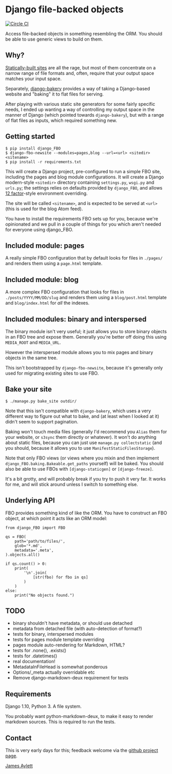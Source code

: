 # Django file-backed objects

[![Circle CI](https://circleci.com/gh/jaylett/django-filebacked-objects.svg?style=svg)](https://circleci.com/gh/jaylett/django-filebacked-objects)

Access file-backed objects in something resembling the ORM. You should
be able to use generic views to build on them.

## Why?

[Statically-built sites](https://www.staticgen.com/) are all the rage,
but most of them concentrate on a narrow range of file formats and,
often, require that your output space matches your input space.

Separately,
[django-bakery](https://django-bakery.readthedocs.org/en/latest/)
provides a way of taking a Django-based website and "baking" it to
flat files for serving.

After playing with various static site generators for some fairly
specific needs, I ended up wanting a way of controlling my output
space in the manner of Django (which pointed towards `django-bakery`),
but with a range of flat files as inputs, which required something
new.

## Getting started

```
$ pip install django_FBO
$ django-fbo-newsite --modules=pages,blog --url=<url> <sitedir> <sitename>
$ pip install -r requirements.txt
```

This will create a Django project, pre-configured to run a simple FBO
site, including the pages and blog module configurations. It will
create a Django modern-style `<sitedir>` directory containing
`settings.py`, `wsgi.py` and `urls.py`; the settings relies on
defaults provided by `django_FBO`, and allows [12 factor]-style
environment overriding.

The site will be called `<sitename>`, and is expected to be served at
`<url>` (this is used for the blog Atom feed).

You have to install the requirements FBO sets up for you, because
we're opinionated and we pull in a couple of things for you which
aren't needed for everyone using django_FBO.

[12 factor]: http://12factor.net/

## Included module: pages

A really simple FBO configuration that by default looks for files
in `./pages/` and renders them using a `page.html` template.

## Included module: blog

A more complex FBO configuration that looks for files in
`./posts/YYYY/MM/DD/slug` and renders them using a `blog/post.html`
template and `blog/index.html` for _all_ the indexes.

## Included modules: binary and interspersed

The binary module isn't very useful; it just allows you to store
binary objects in an FBO tree and expose them. Generally you're
better off doing this using `MEDIA_ROOT` and `MEDIA_URL`.

However the interspersed module allows you to mix pages and binary
objects in the same tree.

This isn't bootstrapped by `django-fbo-newsite`, because it's
generally only used for migrating existing sites to use FBO.

## Bake your site

```
$ ./manage.py bake_site outdir/
```

Note that this isn't compatible with `django-bakery`, which uses a
very different way to figure out what to bake, and (at least when I
looked at it) didn't seem to support pagination.

Baking won't touch media files (generally I'd recommend you `Alias`
them for your website, or `s3sync` them directly or whatever). It
won't do anything about static files, because you can just use
`manage.py collectstatic` (and you should, because it allows you to
use `ManifestStaticFilesStorage`).

Note that only FBO views (or views where you mixin and then implement
`django_FBO.baking.Bakeable.get_paths` yourself) will be baked. You
should also be able to use FBOs with `[django-staticgen]` or
`[django-freeze]`.

It's a bit grotty, and will probably break if you try to push it very
far. It works for me, and will stick around unless I switch to
something else.

[django-staticgen]: https://github.com/mishbahr/django-staticgen
[django-freeze]: https://github.com/fabiocaccamo/django-freeze

## Underlying API

FBO provides something kind of like the ORM. You have to construct an
FBO object, at which point it acts like an ORM model:

    from django_FBO import FBO

    qs = FBO(
        path='path/to/files/',
        glob='*.md',
        metadata='.meta',
    ).objects.all()

    if qs.count() > 0:
        print(
            '\n'.join(
                [str(fbo) for fbo in qs]
            )
        )
    else:
        print("No objects found.")

## TODO

 * binary shouldn't have metadata, or should use detached
 * metadata from detached file (with auto-detection of format?)
 * tests for binary, interspersed modules
 * tests for pages module template overriding
 * pages module auto-rendering for Markdown, HTML?
 * tests for .none(), .exists()
 * tests for .datetimes()
 * real documentation!
 * MetadataInFileHead is somewhat ponderous
 * Options/_meta actually overridable etc
 * Remove django-markdown-deux requirement for tests

## Requirements

Django 1.10, Python 3. A file system.

You probably want python-markdown-deux, to make it easy to render
markdown sources. This is required to run the tests.

## Contact

This is very early days for this; feedback welcome via the [github
project page].

[James Aylett]

[James Aylett]: http://tartarus.org/james/
[github project page]: https://github.com/jaylett/django-filebacked-objects

